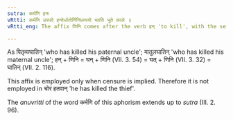 ```yaml
---
sutra: कर्मणि हनः
vRtti: कर्मणि उपपदे हन्तेर्धातोर्णिनिप्रत्ययो भवति भूते काले ॥
vRtti_eng: The affix णिनि comes after the verb हन् 'to kill', with the sense of past time, when the word in composition is in the accusative case.

---
```

As पितृव्यघातिन् 'who has killed his paternal uncle'; मातुलघातिन् 'who has killed his maternal uncle'; हन् + णिनि = घन् + णिनि (VII. 3. 54) = घत् + णिनि (VII. 3. 32) = घातिन् (VII. 2. 116).

This affix is employed only when censure is implied. Therefore it is not employed in चोरं हतवान् 'he has killed the thief'.

The _anuvritti_ of the word कर्मणि of this aphorism extends up to _sutra_ (III. 2. 96).